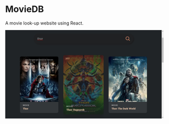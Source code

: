# MovieDB

A movie look-up website using React.

<img src="https://github.com/andrei-im/react-movie-db/blob/master/preview.jpg" alt="image" width="800" height="auto">
